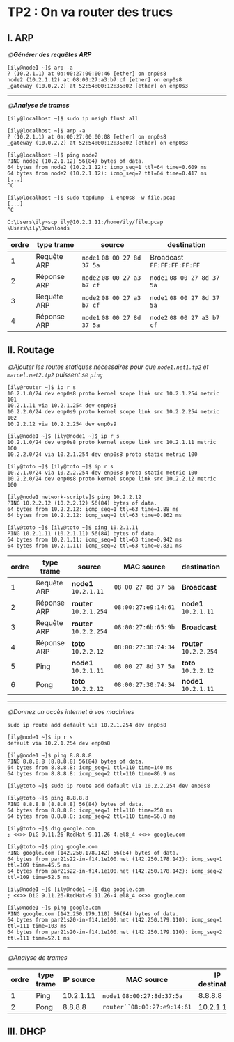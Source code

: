 # [](#tp2-on-va-router-des-trucs)TP2 : On va router des trucs


## I. ARP


*🌞**Générer des requêtes ARP***

```
[ily@node1 ~]$ arp -a
? (10.2.1.1) at 0a:00:27:00:00:46 [ether] on enp0s8
node2 (10.2.1.12) at 08:00:27:a3:b7:cf [ether] on enp0s8
_gateway (10.0.2.2) at 52:54:00:12:35:02 [ether] on enp0s3
```
---

*🌞**Analyse de trames***

```
[ily@localhost ~]$ sudo ip neigh flush all

[ily@localhost ~]$ arp -a
? (10.2.1.1) at 0a:00:27:00:00:08 [ether] on enp0s8
_gateway (10.0.2.2) at 52:54:00:12:35:02 [ether] on enp0s3

[ily@localhost ~]$ ping node2
PING node2 (10.2.1.12) 56(84) bytes of data.
64 bytes from node2 (10.2.1.12): icmp_seq=1 ttl=64 time=0.609 ms
64 bytes from node2 (10.2.1.12): icmp_seq=2 ttl=64 time=0.417 ms
[...]
^C

[ily@localhost ~]$ sudo tcpdump -i enp0s8 -w file.pcap
[...]
^C
```
```
C:\Users\ily>scp ily@10.2.1.11:/home/ily/file.pcap \Users\ily\Downloads
```
| ordre | type trame  | source                   | destination                |
|-------|-------------|--------------------------|----------------------------|
| 1     | Requête ARP | `node1` `08 00 27 8d 37 5a` | Broadcast `FF:FF:FF:FF:FF` |
| 2     | Réponse ARP | `node2` `08 00 27 a3 b7 cf` | `node1` `08 00 27 8d 37 5a`   |
| 3	 |  Requête ARP | `node2` `08 00 27 a3 b7 cf` | `node1` `08 00 27 8d 37 5a`|
| 4     | Réponse ARP | `node1` `08 00 27 8d 37 5a` | `node2` `08 00 27 a3 b7 cf` |


## II. Routage

*🌞Ajouter les routes statiques nécessaires pour que `node1.net1.tp2` et `marcel.net2.tp2` puissent se `ping`*
```
[ily@router ~]$ ip r s
10.2.1.0/24 dev enp0s8 proto kernel scope link src 10.2.1.254 metric 101
10.2.1.11 via 10.2.1.254 dev enp0s8
10.2.2.0/24 dev enp0s9 proto kernel scope link src 10.2.2.254 metric 102
10.2.2.12 via 10.2.2.254 dev enp0s9

[ily@node1 ~]$ [ily@node1 ~]$ ip r s
10.2.1.0/24 dev enp0s8 proto kernel scope link src 10.2.1.11 metric 100
10.2.2.0/24 via 10.2.1.254 dev enp0s8 proto static metric 100

[ily@toto ~]$ [ily@toto ~]$ ip r s
10.2.1.0/24 via 10.2.2.254 dev enp0s8 proto static metric 100
10.2.2.0/24 dev enp0s8 proto kernel scope link src 10.2.2.12 metric 100

[ily@node1 network-scripts]$ ping 10.2.2.12
PING 10.2.2.12 (10.2.2.12) 56(84) bytes of data.
64 bytes from 10.2.2.12: icmp_seq=1 ttl=63 time=1.88 ms
64 bytes from 10.2.2.12: icmp_seq=2 ttl=63 time=0.862 ms

[ily@toto ~]$ [ily@toto ~]$ ping 10.2.1.11
PING 10.2.1.11 (10.2.1.11) 56(84) bytes of data.
64 bytes from 10.2.1.11: icmp_seq=1 ttl=63 time=0.942 ms
64 bytes from 10.2.1.11: icmp_seq=2 ttl=63 time=0.831 ms
```

| ordre | type trame  | source | MAC source| destination| MAC dest |
|-------|-------------|--------------------------|----------------------------|--------------------------|----------------------------|
| 1     | Requête ARP | **node1**		 `10.2.1.11`| `08 00 27 8d 37 5a`| **Broadcast** 					| `FF:FF:FF:FF:FF`|
| 2     | Réponse ARP | **router** 	`10.2.1.254`| `08:00:27:e9:14:61`| **node1** 	 `10.2.1.11`|`08 00 27 8d 37 5a`|
| 3	 		| Requête ARP | **router** 	`10.2.2.254`| `08:00:27:6b:65:9b`| **Broadcast** 					| `FF:FF:FF:FF:FF`|
| 4     | Réponse ARP | **toto** 		 `10.2.2.12`| `08:00:27:30:74:34`| **router** `10.2.2.254`| `08:00:27:6b:65:9b`|
| 5     | Ping 				| **node1** 	 `10.2.1.11`| `08 00 27 8d 37 5a`| **toto** 	 `10.2.2.12`| `08:00:27:30:74:34` |
| 6     | Pong			  | **toto** 	   `10.2.2.12`| `08:00:27:30:74:34`| **node1** 	 `10.2.1.11`|`08 00 27 8d 37 5a`|

---
*🌞Donnez un accès internet à vos machines*

```
sudo ip route add default via 10.2.1.254 dev enp0s8

[ily@node1 ~]$ ip r s
default via 10.2.1.254 dev enp0s8

[ily@node1 ~]$ ping 8.8.8.8
PING 8.8.8.8 (8.8.8.8) 56(84) bytes of data.
64 bytes from 8.8.8.8: icmp_seq=1 ttl=110 time=140 ms
64 bytes from 8.8.8.8: icmp_seq=2 ttl=110 time=86.9 ms
```
```
[ily@toto ~]$ sudo ip route add default via 10.2.2.254 dev enp0s8

[ily@toto ~]$ ping 8.8.8.8
PING 8.8.8.8 (8.8.8.8) 56(84) bytes of data.
64 bytes from 8.8.8.8: icmp_seq=1 ttl=110 time=258 ms
64 bytes from 8.8.8.8: icmp_seq=2 ttl=110 time=56.8 ms
```

```
[ily@toto ~]$ dig google.com
; <<>> DiG 9.11.26-RedHat-9.11.26-4.el8_4 <<>> google.com

[ily@toto ~]$ ping google.com
PING google.com (142.250.178.142) 56(84) bytes of data.
64 bytes from par21s22-in-f14.1e100.net (142.250.178.142): icmp_seq=1 ttl=109 time=45.5 ms
64 bytes from par21s22-in-f14.1e100.net (142.250.178.142): icmp_seq=2 ttl=109 time=52.5 ms
```
```
[ily@node1 ~]$ [ily@node1 ~]$ dig google.com
; <<>> DiG 9.11.26-RedHat-9.11.26-4.el8_4 <<>> google.com

[ily@node1 ~]$ ping google.com
PING google.com (142.250.179.110) 56(84) bytes of data.
64 bytes from par21s20-in-f14.1e100.net (142.250.179.110): icmp_seq=1 ttl=111 time=103 ms
64 bytes from par21s20-in-f14.1e100.net (142.250.179.110): icmp_seq=2 ttl=111 time=52.1 ms
```
---

*🌞Analyse de trames*


| ordre | type trame  | IP source | MAC source                 | IP destination | MAC destination            |
|-------|-------------|-----------|----------------------------|----------------|---------------------------|
| 1     | Ping        | 10.2.1.11 | `node1` `08:00:27:8d:37:5a`| 8.8.8.8        |`router``08:00:27:e9:14:61` |
| 2     | Pong        | 8.8.8.8   | `router``08:00:27:e9:14:61`| 10.2.1.11      | `node1``08:00:27:8d:37:5a` |

## III. DHCP

